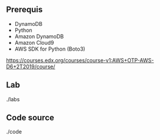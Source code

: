 ## Prerequis

- DynamoDB
- Python
- Amazon DynamoDB
- Amazon Cloud9
- AWS SDK for Python (Boto3)

https://courses.edx.org/courses/course-v1:AWS+OTP-AWS-D6+2T2019/course/

## Lab
./labs

## Code source
./code
